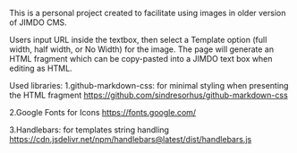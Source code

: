 This is a personal project created to facilitate using images in older version of JIMDO CMS.

Users input URL inside the textbox, then select a Template option (full width, half width, or No Width) for the image. The page will generate an HTML fragment which can be copy-pasted into a JIMDO text box when editing as HTML.

Used libraries:
1.github-markdown-css: for minimal styling when presenting the HTML fragment
https://github.com/sindresorhus/github-markdown-css

2.Google Fonts for Icons
https://fonts.google.com/

3.Handlebars: for templates string handling
https://cdn.jsdelivr.net/npm/handlebars@latest/dist/handlebars.js
